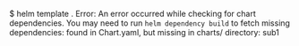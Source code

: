 

$ helm template .
Error: An error occurred while checking for chart dependencies. You may need to run `helm dependency build` to fetch missing dependencies: found in Chart.yaml, but missing in charts/ directory: sub1
